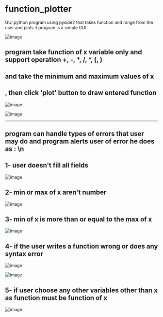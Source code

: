 # function_plotter
GUI python program using pyside2 that takes function and range from the user and plots it
program is a simple GUI 

![image](https://github.com/ziad40/function_plotter/assets/88895502/44cb9d28-c0c5-4389-aaed-028bb1a57ed9)

## program take function of x variable only and support operation +, -, *, /, ^, (, )
## and take the minimum and maximum values of x 
## , then click 'plot' button to draw entered function

![image](https://github.com/ziad40/function_plotter/assets/88895502/999356c5-8917-4715-b829-eab0999e4e72)


![image](https://github.com/ziad40/function_plotter/assets/88895502/87d90d7d-c0dd-41fc-bda9-3e729eb9c0d7)


_________________________________________________________
## program can handle types of errors that user may do and program alerts user of error he does as : \n
## 1- user doesn't fill all fields 

![image](https://github.com/ziad40/function_plotter/assets/88895502/b65ba445-02db-487d-9400-e894d813de61)


## 2- min or max of x aren't number 

![image](https://github.com/ziad40/function_plotter/assets/88895502/68bd9901-b599-4193-a043-cc02c2cc868c)


## 3- min of x is more than or equal to the max of x

![image](https://github.com/ziad40/function_plotter/assets/88895502/bb4c79f0-8ac5-43b4-a396-bc85503316b0)


## 4- if the user writes a function wrong or does any syntax error

![image](https://github.com/ziad40/function_plotter/assets/88895502/a2799152-a237-4bef-9c2f-7d51a6abff91)


![image](https://github.com/ziad40/function_plotter/assets/88895502/6aa03a22-60a0-4f92-a7c2-37eedcb670ff)


## 5- if user choose any other variables other than x as function must be function of x

![image](https://github.com/ziad40/function_plotter/assets/88895502/df170af5-ffb3-4e3c-b751-7ab50c9a32bd)


